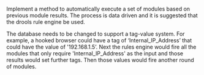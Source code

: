 Implement a method to automatically execute a set of modules based on previous module results. The process is data driven and it is suggested that the drools rule engine be used. 

The database needs to be changed to support a tag-value system. For example, a hooked browser could have a tag of ‘Internal_IP_Address’ that could have the value of '192.168.1.5’. Next the rules engine would fire all the modules that only require 'Internal_IP_Address' as the input and those results would set further tags. Then those values would fire another round of modules. 

